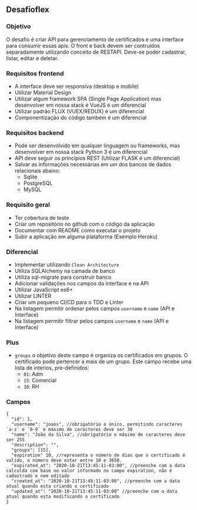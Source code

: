 ## Desafioflex

### Objetivo

O desafio é criar API para gerenciamento de certificados e uma
interface para consumir essas apis. O front e back devem ser contruidos separadamente utilizando conceito de RESTAPI.
Deve-se poder cadastrar, listar, editar e deletar.

### Requisitos frontend

* A interface deve ser responsiva (desktop e mobile)
* Utilizar Material Design
* Utilizar algum framework SPA (Single Page Application) mas desenvolver em nossa stack é VueJS é um diferencial
* Utilizar padrão FLUX (VUEX/REDUX) é um diferencial
* Componentização do código também é um diferencial

### Requisitos backend

* Pode ser desenvolvido em qualquer linguagem ou frameworks, mas desenvolver em nossa stack Python 3 é um diferencial
* API deve seguir os princípios REST (Utilizar FLASK é um diferencial)
* Salvar as informações necessárias em um dos bancos de dados relacionais abaixo:
  * Sqlite
  * PostgreSQL
  * MySQL

### Requisito geral

* Ter cobertura de teste
* Criar um repositório no github com o código da aplicação
* Documentar com README como executar o projeto
* Subir a aplicação em alguma plataforma (Exemplo Heroku)

### Diferencial
* Implementar utilizando `Clean Architecture`
* Utiliza SQLAlchemy na camada de banco
* Utiliza sql-migrate para construir banco
* Adicionar validações nos campos da interface e na API
* Utilizar JavaScript es6+
* Utilizar LINTER
* Criar um pequeno CI/CD para o TDD e Linter
* Na listagem permitir ordenar pelos campos `username` e `name` (API e Interface)
* Na listagem permitir filtrar pelos campos `username` e `name` (API e Interface)

### Plus
* `groups` o objetivo deste campo é organiza os certificados em grupos.
  O certificado pode pertencer a mais de um grupo.
  Este campo recebe uma lista de interios, pre-definidos:
    - `01`: Adm
    - `15`: Comercial
    - `30`: RH

### Campos

```
{
  "id": 1,
  "username": "joaos", //obrigatório e único, permitindo caracteres `a-z` e `0-9` e máximo de caracteres deve ser 30
  "name": "João da Silva", //obrigatório e máximo de caracteres deve ser 255
  "description": "",
  "groups": [15],
  "expiration" 10, //representa o número de dias que o certificado é valido, o número deve estar entre 10 e 3650.
  "expirated_at": "2020-10-21T13:45:11-03:00", //preenche com a data calculda com base no valor informado no campo expiration, não é cadastrado e nem editado
  "created_at": "2020-10-21T13:45:11-03:00", //preenche com a data atual quando esta criando o certificado
  "updated_at": "2020-10-21T13:45:11-03:00" //preenche com a data atual quando esta modificando o certificado
}
```

